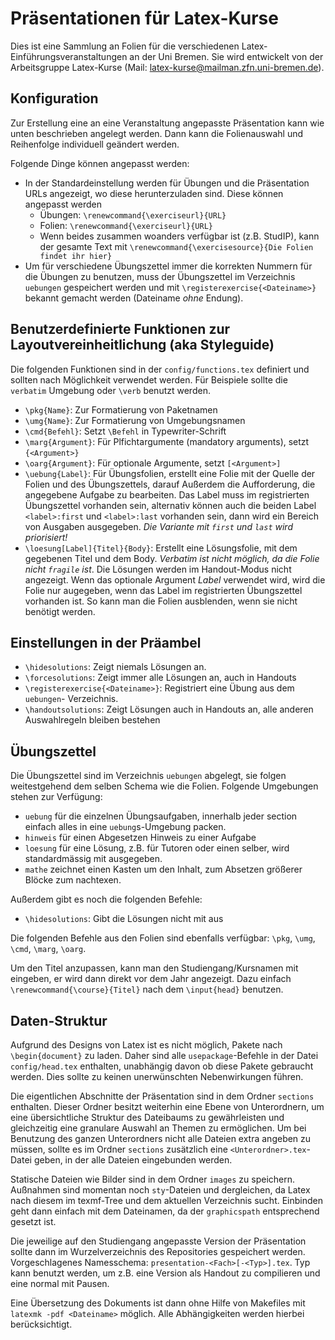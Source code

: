 # Präsentationen für Latex-Kurse

Dies ist eine Sammlung an Folien für die verschiedenen
Latex-Einführungsveranstaltungen an der Uni Bremen. Sie wird entwickelt von der
Arbeitsgruppe Latex-Kurse (Mail: latex-kurse@mailman.zfn.uni-bremen.de).

## Konfiguration

Zur Erstellung eine an eine Veranstaltung angepasste Präsentation kann wie
unten beschrieben angelegt werden. Dann kann die Folienauswahl und Reihenfolge
individuell geändert werden.

Folgende Dinge können angepasst werden:

- In der Standardeinstellung werden für Übungen und die Präsentation URLs
  angezeigt, wo diese herunterzuladen sind. Diese können angepasst werden
    - Übungen: `\renewcommand{\exerciseurl}{URL}`
    - Folien: `\renewcommand{\exerciseurl}{URL}`
    - Wenn beides zusammen woanders verfügbar ist (z.B. StudIP), kann der gesamte
      Text mit `\renewcommand{\exercisesource}{Die Folien findet ihr hier}`
- Um für verschiedene Übungszettel immer die korrekten Nummern für die Übungen
  zu benutzen, muss der Übungszettel im Verzeichnis `uebungen` gespeichert werden
  und mit `\registerexercise{<Dateiname>}` bekannt gemacht werden (Dateiname 
  _ohne_ Endung).

## Benutzerdefinierte Funktionen zur Layoutvereinheitlichung (aka Styleguide)

Die folgenden Funktionen sind in der `config/functions.tex` definiert und
sollten nach Möglichkeit verwendet werden. Für Beispiele sollte die `verbatim`
Umgebung oder `\verb` benutzt werden.

- `\pkg{Name}`: Zur Formatierung von Paketnamen
- `\umg{Name}`: Zur Formatierung von Umgebungsnamen
- `\cmd{Befehl}`: Setzt `\Befehl` in Typewriter-Schrift
- `\marg{Argument}`: Für Plfichtargumente (mandatory arguments), setzt `{<Argument>}`
- `\oarg{Argument}`: Für optionale Argumente, setzt `[<Argument>]`
- `\uebung{Label}`: Für Übungsfolien, erstellt eine Folie mit der Quelle der
  Folien und des Übungszettels, darauf Außerdem die Aufforderung, die angegebene
  Aufgabe zu bearbeiten. Das Label muss im registrierten Übungszettel vorhanden
  sein, alternativ können auch die beiden Label `<label>:first` und `<label>:last`
  vorhanden sein, dann wird ein Bereich von Ausgaben ausgegeben. _Die Variante mit
  `first` und `last` wird priorisiert!_
- `\loesung[Label]{Titel}{Body}`: Erstellt eine Lösungsfolie, mit dem gegebenen
  Titel und dem Body. _Verbatim ist nicht möglich, da die Folie nicht `fragile`
  ist_. Die Lösungen werden im Handout-Modus nicht angezeigt. Wenn das optionale
  Argument _Label_ verwendet wird, wird die Folie nur augegeben, wenn das Label
  im registrierten Übungszettel vorhanden ist. So kann man die Folien ausblenden,
  wenn sie nicht benötigt werden.

## Einstellungen in der Präambel

- `\hidesolutions`: Zeigt niemals Lösungen an.
- `\forcesolutions`: Zeigt immer alle Lösungen an, auch in Handouts
- `\registerexercise{<Dateiname>}`: Registriert eine Übung aus dem `uebungen`-
  Verzeichnis.
- `\handoutsolutions`: Zeigt Lösungen auch in Handouts an, alle anderen
  Auswahlregeln bleiben bestehen

## Übungszettel

Die Übungszettel sind im Verzeichnis `uebungen` abgelegt, sie folgen weitestgehend
dem selben Schema wie die Folien. Folgende Umgebungen stehen zur Verfügung:

- `uebung` für die einzelnen Übungsaufgaben, innerhalb jeder section einfach alles
  in eine `uebung`s-Umgebung packen.
- `hinweis` für einen Abgesetzen Hinweis zu einer Aufgabe
- `loesung` für eine Lösung, z.B. für Tutoren oder einen selber, wird standardmässig
  mit ausgegeben.
- `mathe` zeichnet einen Kasten um den Inhalt, zum Absetzen größerer Blöcke zum
  nachtexen.

Außerdem gibt es noch die folgenden Befehle:
- `\hidesolutions`: Gibt die Lösungen nicht mit aus

Die folgenden Befehle aus den Folien sind ebenfalls verfügbar: `\pkg`, `\umg`, `\cmd`,
`\marg`, `\oarg`.

Um den Titel anzupassen, kann man den Studiengang/Kursnamen mit eingeben, er wird
dann direkt vor dem Jahr angezeigt. Dazu einfach `\renewcommand{\course}{Titel}`
nach dem `\input{head}` benutzen.

## Daten-Struktur

Aufgrund des Designs von Latex ist es nicht möglich, Pakete nach
`\begin{document}` zu laden. Daher sind alle `usepackage`-Befehle in der Datei
`config/head.tex` enthalten, unabhängig davon ob diese Pakete gebraucht werden.
Dies sollte zu keinen unerwünschten Nebenwirkungen führen.

Die eigentlichen Abschnitte der Präsentation sind in dem Ordner `sections`
enthalten. Dieser Ordner besitzt weiterhin eine Ebene von Unterordnern, um eine
übersichtliche Struktur des Dateibaums zu gewährleisten und gleichzeitig eine
granulare Auswahl an Themen zu ermöglichen. Um bei Benutzung des ganzen
Unterordners nicht alle Dateien extra angeben zu müssen, sollte es im Ordner
`sections` zusätzlich eine `<Unterordner>.tex`-Datei geben, in der alle Dateien
eingebunden werden.

Statische Dateien wie Bilder sind in dem Ordner `images` zu speichern. Außnahmen
sind momentan noch `sty`-Dateien und dergleichen, da Latex nach diesem im
texmf-Tree und dem aktuellen Verzeichnis sucht. Einbinden geht dann einfach mit
dem Dateinamen, da der `graphicspath` entsprechend gesetzt ist.

Die jeweilige auf den Studiengang angepasste Version der Präsentation sollte
dann im Wurzelverzeichnis des Repositories gespeichert werden. Vorgeschlagenes
Namesschema: `presentation-<Fach>[-<Typ>].tex`. Typ kann benutzt werden, um z.B.
eine Version als Handout zu compilieren und eine normal mit Pausen.

Eine Übersetzung des Dokuments ist dann ohne Hilfe von Makefiles mit
`latexmk -pdf <Dateiname>` möglich. Alle Abhängigkeiten werden hierbei berücksichtigt.
